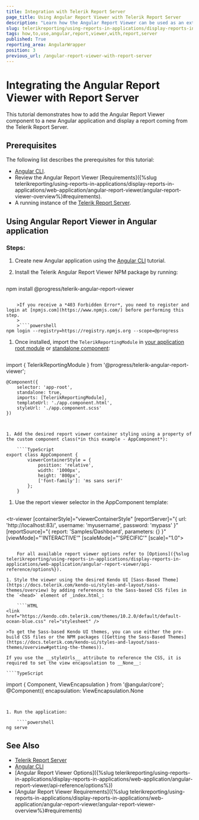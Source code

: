 ```yaml
---
title: Integration with Telerik Report Server
page_title: Using Angular Report Viewer with Telerik Report Server
description: "Learn how the Angular Report Viewer can be used as an external viewer to display reports located and rendered on a Telerik Report Server."
slug: telerikreporting/using-reports-in-applications/display-reports-in-applications/web-application/angular-report-viewer/how-to-use-angular-report-viewer-with-report-server
tags: how,to,use,angular,report,viewer,with,report,server
published: True
reporting_area: AngularWrapper
position: 3
previous_url: /angular-report-viewer-with-report-server
---
```


# Integrating the Angular Report Viewer with Report Server

This tutorial demonstrates how to add the Angular Report Viewer component to a new Angular application and display a report coming from the Telerik Report Server.

## Prerequisites

The following list describes the prerequisites for this tutorial:

* [Angular CLI](https://angular.io/cli).
* Review the Angular Report Viewer [Requirements]({%slug telerikreporting/using-reports-in-applications/display-reports-in-applications/web-application/angular-report-viewer/angular-report-viewer-overview%}#requirements).
* A running instance of the [Telerik Report Server](https://docs.telerik.com/report-server/introduction).

## Using Angular Report Viewer in Angular application

### Steps:

1. Create new Angular application using the [Angular CLI](https://angular.io/cli) tutorial.
1. Install the Telerik Angular Report Viewer NPM package by running:

	````powershell
npm install @progress/telerik-angular-report-viewer
````

	>If you receive a *403 Forbidden Error*, you need to register and login at [npmjs.com](https://www.npmjs.com/) before performing this step.
	>
	>````powershell
npm login --registry=https://registry.npmjs.org --scope=@progress
````


1. Once installed, import the `TelerikReportingModule` in [your application root module](https://angular.io/guide/ngmodules#!#angular-modularity) or [standalone component](https://angular.dev/guide/components):

	````TypeScript
import { TelerikReportingModule } from '@progress/telerik-angular-report-viewer';

	@Component({
		selector: 'app-root',
		standalone: true,
		imports: [TelerikReportingModule],
		templateUrl: './app.component.html',
		styleUrl: './app.component.scss'
	})
````


1. Add the desired report viewer container styling using a property of the custom component class(*in this example - AppComponent*):

	````TypeScript
export class AppComponent {
		viewerContainerStyle = {
			position: 'relative',
			width: '1000px',
			height: '800px',
			['font-family']: 'ms sans serif'
		};
	}
````


1. Use the report viewer selector in the AppComponent template:

	````HTML
<tr-viewer
		[containerStyle]="viewerContainerStyle"
		[reportServer]="{
			url: 'http://localhost:83/',
			username: 'myusername',
			password: 'mypass'
		}"
		[reportSource]="{
			report: 'Samples/Dashboard',
			parameters: {}
		}" 
		[viewMode]="'INTERACTIVE'"
		[scaleMode]="'SPECIFIC'"
		[scale]="1.0">
	</tr-viewer>
````

	For all available report viewer options refer to [Options]({%slug telerikreporting/using-reports-in-applications/display-reports-in-applications/web-application/angular-report-viewer/api-reference/options%}).

1. Style the viewer using the desired Kendo UI [Sass-Based Theme](https://docs.telerik.com/kendo-ui/styles-and-layout/sass-themes/overview) by adding references to the Sass-based CSS files in the `<head>` element of _index.html_:

	````HTML
<link href="https://kendo.cdn.telerik.com/themes/10.2.0/default/default-ocean-blue.css" rel="stylesheet" />
````

	>To get the Sass-based Kendo UI themes, you can use either the pre-build CSS files or the NPM packages ([Getting the Sass-Based Themes](https://docs.telerik.com/kendo-ui/styles-and-layout/sass-themes/overview#getting-the-themes)).

	If you use the __styleUrls__ attribute to reference the CSS, it is required to set the view encapsulation to __None__:

	````TypeScript
import { Component, ViewEncapsulation } from '@angular/core';
		@Component({
			encapsulation: ViewEncapsulation.None
````


1. Run the application:

	````powershell
ng serve
````


## See Also

* [Telerik Report Server](https://docs.telerik.com/report-server/introduction)
* [Angular CLI](https://angular.io/cli)
* [Angular Report Viewer Options]({%slug telerikreporting/using-reports-in-applications/display-reports-in-applications/web-application/angular-report-viewer/api-reference/options%})
* [Angular Report Viewer Requirements]({%slug telerikreporting/using-reports-in-applications/display-reports-in-applications/web-application/angular-report-viewer/angular-report-viewer-overview%}#requirements)
